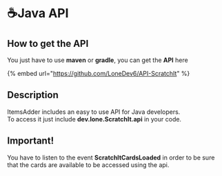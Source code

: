 # ☕️Java API

## How to get the API

You just have to use **maven** or **gradle**, you can get the **API** here

{% embed url="https://github.com/LoneDev6/API-ScratchIt" %}

## Description

ItemsAdder includes an easy to use API for Java developers.  
To access it just include **dev.lone.ScratchIt.api** in your code.

## Important!

You have to listen to the event **ScratchItCardsLoaded** in order to be sure that the cards are available to be accessed using the api.


